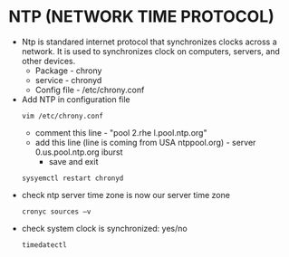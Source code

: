 # NTP (NETWORK TIME PROTOCOL)
  - Ntp is standared internet protocol that synchronizes clocks across a network. It is used to synchronizes clock on computers, servers, and other devices. 
    - Package - chrony
    - service - chronyd
    - Config file - /etc/chrony.conf
- Add NTP in configuration file
  ```
  vim /etc/chrony.conf
  ```
  - comment this line - 
  "pool 2.rhe l.pool.ntp.org"
  - add this line (line is coming from USA ntppool.org) - 
  server 0.us.pool.ntp.org iburst
    - save and exit
  ```
  sysyemctl restart chronyd
  ```
- check ntp server time zone is now our server time zone
  ```  
  cronyc sources –v
  ```
- check system clock is synchronized: yes/no
  ```
  timedatectl				
  ```
